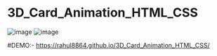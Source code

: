 # 3D_Card_Animation_HTML_CSS

![image](https://user-images.githubusercontent.com/74202040/218303667-673c76b6-7087-41bd-968d-a384f3a1fdda.png)
![image](https://user-images.githubusercontent.com/74202040/218303677-8dff2bc5-bbd1-401c-88cd-cdd28ca01011.png)

#DEMO:- https://rahul8864.github.io/3D_Card_Animation_HTML_CSS/
